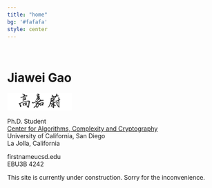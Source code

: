 ```yaml
---
title: "home"
bg: '#fafafa'
style: center
---
```


<div class="face">
</div>


<br>

# **Jiawei Gao**

![chinese name](images/newname.png)

Ph.D. Student<br>
[Center for Algorithms, Complexity and Cryptography](http://cacc.ucsd.edu/home.html)<br>
University of California, San Diego<br>
La Jolla, California

<div class="home-alignleft">
<p><i class="fa fa-envelope"></i> firstname<i class="fa fa-at"></i>ucsd.edu<br>
<i class="fa fa-building"></i> EBU3B 4242</p>
</div>

<div class="home-icons">
<a href="https://plus.google.com/+JiaweiGao/posts"><i class="fa fa-google-plus-square"></i></a>
<a href="https://www.facebook.com/jiawei.gao.0"><i class="fa fa-facebook-square"></i></a> 
<a href="https://www.linkedin.com/in/gaojiawei/"><i class="fa fa-linkedin-square"></i></a>
<a href="https://github.com/jiaweigao"><i class="fa fa-github-square"></i></a>
<!--<a href=""><i class="fa fa-stack-overflow"></i></a>
<a href=""><i class="fa fa-stack-exchange"></i></a>
<a href=""><i class="fa fa-twitter-square"></i></a>-->
</div>

<i class="fa fa-cog fa-spin"></i> This site is currently under construction. Sorry for the inconvenience.